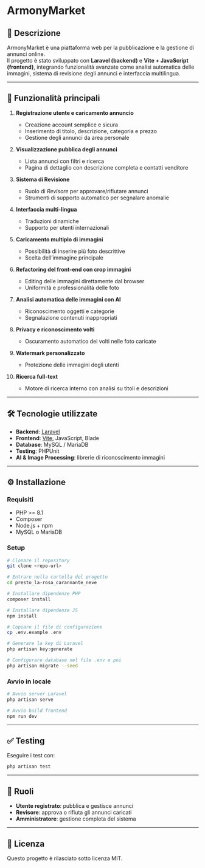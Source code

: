 # ArmonyMarket 

## 📌 Descrizione  
ArmonyMarket è una piattaforma web per la pubblicazione e la gestione di annunci online.  
Il progetto è stato sviluppato con **Laravel (backend)** e **Vite + JavaScript (frontend)**, integrando funzionalità avanzate come analisi automatica delle immagini, sistema di revisione degli annunci e interfaccia multilingua.  

---

## 🚀 Funzionalità principali  

1. **Registrazione utente e caricamento annuncio**  
   - Creazione account semplice e sicura  
   - Inserimento di titolo, descrizione, categoria e prezzo  
   - Gestione degli annunci da area personale  

2. **Visualizzazione pubblica degli annunci**  
   - Lista annunci con filtri e ricerca  
   - Pagina di dettaglio con descrizione completa e contatti venditore  

3. **Sistema di Revisione**  
   - Ruolo di *Revisore* per approvare/rifiutare annunci  
   - Strumenti di supporto automatico per segnalare anomalie  

4. **Interfaccia multi-lingua**  
   - Traduzioni dinamiche  
   - Supporto per utenti internazionali  

5. **Caricamento multiplo di immagini**  
   - Possibilità di inserire più foto descrittive  
   - Scelta dell’immagine principale  

6. **Refactoring del front-end con crop immagini**  
   - Editing delle immagini direttamente dal browser  
   - Uniformità e professionalità delle foto  

7. **Analisi automatica delle immagini con AI**  
   - Riconoscimento oggetti e categorie  
   - Segnalazione contenuti inappropriati  

8. **Privacy e riconoscimento volti**  
   - Oscuramento automatico dei volti nelle foto caricate  

9. **Watermark personalizzato**  
   - Protezione delle immagini degli utenti  

10. **Ricerca full-text**  
    - Motore di ricerca interno con analisi su titoli e descrizioni  

---

## 🛠️ Tecnologie utilizzate  

- **Backend**: [Laravel](https://laravel.com/)  
- **Frontend**: [Vite](https://vitejs.dev/), JavaScript, Blade  
- **Database**: MySQL / MariaDB  
- **Testing**: PHPUnit  
- **AI & Image Processing**: librerie di riconoscimento immagini  

---

## ⚙️ Installazione  

### Requisiti  
- PHP >= 8.1  
- Composer  
- Node.js + npm  
- MySQL o MariaDB  

### Setup  

```bash
# Clonare il repository
git clone <repo-url>

# Entrare nella cartella del progetto
cd presto_la-rosa_carannante_neve

# Installare dipendenze PHP
composer install

# Installare dipendenze JS
npm install

# Copiare il file di configurazione
cp .env.example .env

# Generare la key di Laravel
php artisan key:generate

# Configurare database nel file .env e poi
php artisan migrate --seed
```

### Avvio in locale  

```bash
# Avvio server Laravel
php artisan serve

# Avvio build frontend
npm run dev
```

---

## ✅ Testing  

Eseguire i test con:  

```bash
php artisan test
```

---

## 👥 Ruoli  

- **Utente registrato**: pubblica e gestisce annunci  
- **Revisore**: approva o rifiuta gli annunci caricati  
- **Amministratore**: gestione completa del sistema  

---

## 📄 Licenza  
Questo progetto è rilasciato sotto licenza MIT.  
